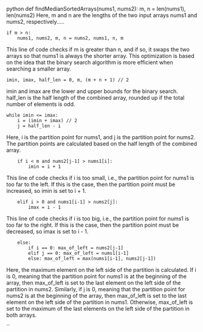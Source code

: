 python
def findMedianSortedArrays(nums1, nums2):
    m, n = len(nums1), len(nums2)
Here, m and n are the lengths of the two input arrays nums1 and nums2, respectively.....

    if m > n:
        nums1, nums2, m, n = nums2, nums1, n, m
This line of code checks if m is greater than n, and if so, it swaps the two arrays so that nums1 is always the shorter array. This optimization is based on the idea that the binary search algorithm is more efficient when searching a smaller array.

    imin, imax, half_len = 0, m, (m + n + 1) // 2
imin and imax are the lower and upper bounds for the binary search. half_len is the half length of the combined array, rounded up if the total number of elements is odd.


    while imin <= imax:
        i = (imin + imax) // 2
        j = half_len - i
Here, i is the partition point for nums1, and j is the partition point for nums2. The partition points are calculated based on the half length of the combined array.


        if i < m and nums2[j-1] > nums1[i]:
            imin = i + 1
This line of code checks if i is too small, i.e., the partition point for nums1 is too far to the left. If this is the case, then the partition point must be increased, so imin is set to i + 1.


        elif i > 0 and nums1[i-1] > nums2[j]:
            imax = i - 1
This line of code checks if i is too big, i.e., the partition point for nums1 is too far to the right. If this is the case, then the partition point must be decreased, so imax is set to i - 1.

        else:
            if i == 0: max_of_left = nums2[j-1]
            elif j == 0: max_of_left = nums1[i-1]
            else: max_of_left = max(nums1[i-1], nums2[j-1])
Here, the maximum element on the left side of the partition is calculated. If i is 0, meaning that the partition point for nums1 is at the beginning of the array, then max_of_left is set to the last element on the left side of the partition in nums2. Similarly, if j is 0, meaning that the partition point for nums2 is at the beginning of the array, then max_of_left is set to the last element on the left side of the partition in nums1. Otherwise, max_of_left is set to the maximum of the last elements on the left side of the partition in both arrays.

``
